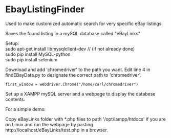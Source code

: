 # EbayListingFinder
Used to make customized automatic search for very specific eBay listings.

Saves the found listing in a mySQL database called "eBayLinks"

Setup:<br>
sudo apt-get install libmysqlclient-dev // (if not already done)<br>
sudo pip install MySQL-python<br>
sudo pip install selenium<br>

Download and add 'chromedriver' to the path you want. Edit line 4 in findEBayData.py to designate the correct path to 'chromedriver'.<br>
```
first_window = webdriver.Chrome("/home/carl/chromedriver")
```
Set up a XAMPP mySQL server and a webpage to display the databese contents.

For a simple demo:

Copy eBayLinks folder with *.php files to path '/opt/lampp/htdocs' if you are on Linux and run the webpage by pasting http://localhost/eBayLinks/test.php in a browser. 
